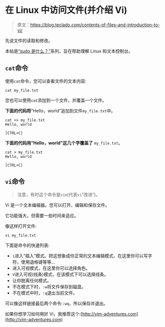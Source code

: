 # 在 Linux 中访问文件(并介绍 Vi)

> 原文：<https://blog.teclado.com/contents-of-files-and-introduction-to-vi/>

先说文件的读取和修改。

本帖是[“sudo 是什么？”](http://jslvtr.com/what-is-sudo)系列，旨在帮助理解 Linux 和文本控制台。

## `cat`命令

使用`cat`命令，您可以查看文件的文本内容:

```
cat my_file.txt 
```

您也可以使用`cat`添加到一个文件，并覆盖一个文件。

**下面的代码将**“Hello，world”追加到文件`my_file.txt`中。

```
cat >> my_file.txt
Hello, world

[CTRL+C] 
```

**下面的代码用“Hello，world”这几个字覆盖了** `my_file.txt`。

```
cat > my_file.txt
Hello, world

[CTRL+C] 
```

## `vi`命令

> 注意，有时这个命令是`vim`(代表`vi`“改进”)。

Vi 是一个文本编辑器。您可以打开、编辑和保存文件。

它功能强大，但需要一些时间来适应。

像这样打开文件:

```
vi my_file.txt 
```

下面是命令的快速列表:

*   `i`进入“插入”模式。把这想象成你正常的文本编辑模式，在这里你可以写字符，使用退格键等等…
*   进入可视模式，在这里你可以选择角色。
*   `V`进入可视(线条)模式，在该模式下可以选择线条。
*   让你脱离任何模式。
*   不在模式下时，`:w`将文件保存到磁盘。
*   不在模式中时，`:q`退出当前文件。

可以像这样链接最后两个命令:`:wq`，所以保存并退出。

如果你想学习如何用好 Vi，我推荐这个:[http://vim-adventures.com](http://vim-adventures.com)